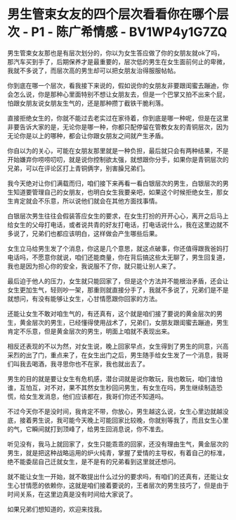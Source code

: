 # 男生管束女友的四个层次看看你在哪个层次 - P1 - 陈广希情感 - BV1WP4y1G7ZQ

男生管束女友那也是有层次划分的，你以为女生答应做了你的女朋友就ok了吗，那汽车买到手了，后期保养才是最重要的，层次低的男生在女生面前何止的卑微，我就不多说了，而层次高的男生却可以把女朋友治得服服帖帖。

你到底在哪一个层次，看我接下来说的，假如说你的女朋友非要跟闺蜜去蹦迪，你会怎么说，你是那种心里面特别不想让女朋友去，但是一个巴掌又拍不出来个屁，怕跟女朋友说女朋友生气的，还是那种攒丁截铁干脆利落。

直接拒绝女生的，你就不能过去老实过在家待着，你到底是哪一种呢，但是在这里非要告诉大家的是，无论你是哪一种，你都只配停留在管教女友的青铜层次，因为无论你是以上的哪种，都会让你跟女朋友之间就产生矛盾。

你自以为的关心，可能在女朋友那里就是一种负担，最后就只会有两种结果，不是开始嫌弃你唠唠叨叨，就是说你控制欲太强，就想跟你分手，如果你是青铜层次的兄弟，可以在评论区打上青铜俩字，别害臊兄弟们。

我今天绝对让你们满载而归，咱们接下来再看一看白银层次的男生，白银层次的男生知道要管理自己的女朋友，也明白女生我要亲吧，如果这个时候拒绝女生，那女生肯定就会不乐意，所以说他们就会在其他方面找事情。

白银层次男生往往会假装答应女生的要求，在女生打扮的开开心心，离开之后马上给女生的父母打电话，或者说共青的好友打电话，打电话说什么，我在这里边就不多说了，兄弟们也都应该明白，这样做会产生哪些后果。

女生立马给男生发了个消息，你这是几个意思，就这点破事，你还值得跟我爸妈打电话吗，不愿意你就说，咱们还能商量，你在背后搞这些太无聊了，男生回复道，我也是因为担心你的安全，我说服不了你，就只能让别人来了。

最后迫于他人的压力，女生就只能回家了，但是这个方法并不能根治矛盾，还会让女生更加生气，轻则吵一架，那重则就直接分手了，我就不多说了，兄弟们是不是就想问，有没有能够让女生，心甘情愿跟你回家的方法。

还能让女生不敢对咱生气的，有还真有，这个就是咱们接了要说的黄金层次的男生，黄金层次的男生，已经懂得使用战术了，兄弟们，女朋友跟闺蜜去蹦迪，男生肯定不乐意，但是黄金层次的男生，明面上咱就不表现出来。

相反还表现的不以为然，对女生说，晚上回家早点，女生得到了男生的同意，兴高采烈的出了门，重点来了，在女生出门之后，男生随手给女生发了一个消息，我哥们叫我去喝酒，我寻思你也不在家，我也就出去了。

男生的目的就是要让女生有危机感，潜台词就是说你敢玩，我也敢玩，咱们谁怕谁，互怕互，对不对，果不其然女生秒回问男生，有女生在吗，男生继续制造恐慌，给女生发消息，他们应该都在，我哥们你还不知道吗。

不过今天你不是没时间，我肯定不带，你放心，男生越这么说，女生心里边就越没底，接着男生说，我可能今天晚上可能回家比较晚，你就别等我了，而且女生心里的气，它瞬间就打到顶峰了，给男生回消息说，你不准去。

听见没有，我马上就回家了，女生只能乖乖的回家，还没有理由生气，黄金层次的男生，就是把这种战略运用的炉火纯青，掌握了爱情的主导权，有着自己的标准，绝不能委屈自己迁就女生，是不是有的兄弟看到这里就还想问。

就不能让女生一开始，就不敢提出什么过分的要求吗，有咱们的还真有，还能让女生心甘情愿的依赖你，这就是咱们接着要说的，王者层次的男生技巧了，但是由于时间关系，在这里边真是没有时间给大家说了。

如果兄弟们想知道的，欢迎来找我。